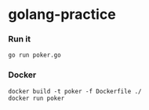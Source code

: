 # golang-practice


### Run it

```
go run poker.go
```

### Docker

```
docker build -t poker -f Dockerfile ./
docker run poker
```
